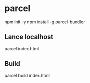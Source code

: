 # parcel

npm init -y
npm install -g parcel-bundler

## Lance localhost
parcel index.html

## Build
parcel build index.html